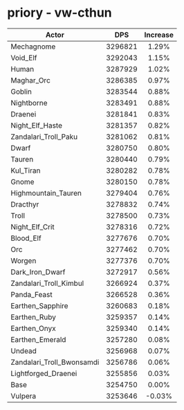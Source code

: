 # priory - vw-cthun
| Actor | DPS | Increase |
|---|:---:|:---:|
|Mechagnome|3296821|1.29%|
|Void_Elf|3292043|1.15%|
|Human|3287929|1.02%|
|Maghar_Orc|3286385|0.97%|
|Goblin|3283544|0.88%|
|Nightborne|3283491|0.88%|
|Draenei|3281841|0.83%|
|Night_Elf_Haste|3281357|0.82%|
|Zandalari_Troll_Paku|3281062|0.81%|
|Dwarf|3280750|0.80%|
|Tauren|3280440|0.79%|
|Kul_Tiran|3280282|0.78%|
|Gnome|3280150|0.78%|
|Highmountain_Tauren|3279404|0.76%|
|Dracthyr|3278832|0.74%|
|Troll|3278500|0.73%|
|Night_Elf_Crit|3278316|0.72%|
|Blood_Elf|3277676|0.70%|
|Orc|3277462|0.70%|
|Worgen|3277376|0.70%|
|Dark_Iron_Dwarf|3272917|0.56%|
|Zandalari_Troll_Kimbul|3266924|0.37%|
|Panda_Feast|3266528|0.36%|
|Earthen_Sapphire|3260683|0.18%|
|Earthen_Ruby|3259357|0.14%|
|Earthen_Onyx|3259340|0.14%|
|Earthen_Emerald|3257280|0.08%|
|Undead|3256968|0.07%|
|Zandalari_Troll_Bwonsamdi|3256786|0.06%|
|Lightforged_Draenei|3255856|0.03%|
|Base|3254750|0.00%|
|Vulpera|3253646|-0.03%|
